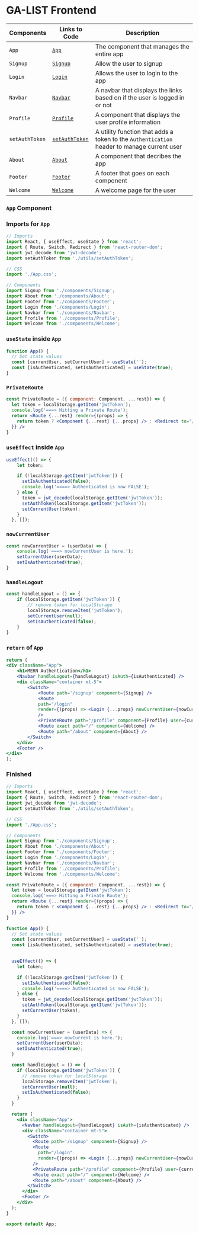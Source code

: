 # GA-LIST Frontend

| Components | Links to Code | Description |
| --- | --- | --- |
| `App`| [`App`](https://github.com/SEI-1025/mern-authentication-frontend#app-component) | The component that manages the entire app |
| `Signup`| [`Signup`](https://github.com/SEI-1025/mern-authentication-frontend/blob/main/docs/signup.md) | Allow the user to signup |
| `Login`| [`Login`](https://github.com/SEI-1025/mern-authentication-frontend/blob/main/docs/login.md) | Allows the user to login to the app |
| `Navbar`| [`Navbar`](https://github.com/SEI-1025/mern-authentication-frontend/blob/main/docs/navbar.md) | A navbar that displays the links based on if the user is logged in or not |
| `Profile`| [`Profile`](https://github.com/SEI-1025/mern-authentication-frontend/blob/main/docs/profile.md) | A component that displays the user profile information |
| `setAuthToken`| [`setAuthToken`](https://github.com/SEI-1025/mern-authentication-frontend/blob/main/docs/setAuthToken.md) | A utility function that adds a token to the `Authentication` header to manage current user |
| `About`| [`About`](https://github.com/SEI-1025/mern-authentication-frontend/blob/main/docs/other-components.md#about) | A component that decribes the app |
| `Footer`| [`Footer`](https://github.com/SEI-1025/mern-authentication-frontend/blob/main/docs/other-components.md#footer) | A footer that goes on each component |
| `Welcome`| [`Welcome`](https://github.com/SEI-1025/mern-authentication-frontend/blob/main/docs/other-components.md#welcome) | A welcome page for the user |

### `App` Component

### Imports for `App`

```jsx
// Imports
import React, { useEffect, useState } from 'react';
import { Route, Switch, Redirect } from 'react-router-dom';
import jwt_decode from 'jwt-decode';
import setAuthToken from './utils/setAuthToken';

// CSS
import './App.css';

// Components
import Signup from './components/Signup';
import About from './components/About';
import Footer from './components/Footer';
import Login from './components/Login';
import Navbar from './components/Navbar';
import Profile from './components/Profile';
import Welcome from './components/Welcome';
```

### `useState` inside `App`

```jsx
function App() {
  // Set state values
  const [currentUser, setCurrentUser] = useState('');
  const [isAuthenticated, setIsAuthenticated] = useState(true);
}
```

### `PrivateRoute`

```jsx
const PrivateRoute = ({ component: Component, ...rest}) => {
  let token = localStorage.getItem('jwtToken');
  console.log('===> Hitting a Private Route');
  return <Route {...rest} render={(props) => {
    return token ? <Component {...rest} {...props} /> : <Redirect to="/login"/>
  }} />
}
```

### `useEffect` inside `App`

```jsx
useEffect(() => {
    let token;

    if (!localStorage.getItem('jwtToken')) {
      setIsAuthenticated(false);
      console.log('====> Authenticated is now FALSE');
    } else {
      token = jwt_decode(localStorage.getItem('jwtToken'));
      setAuthToken(localStorage.getItem('jwtToken'));
      setCurrentUser(token);
    }
  }, []);
```

### `nowCurrentUser`

```jsx
const nowCurrentUser = (userData) => {
    console.log('===> nowCurrentUser is here.');
    setCurrentUser(userData);
    setIsAuthenticated(true);
}
```

### `handleLogout`

```jsx
const handleLogout = () => {
    if (localStorage.getItem('jwtToken')) {
        // remove token for localStorage
        localStorage.removeItem('jwtToken');
        setCurrentUser(null);
        setIsAuthenticated(false);
    }
}
```

### `return` of `App`

```jsx
return (
<div className="App">
    <h1>MERN Authentication</h1>
    <Navbar handleLogout={handleLogout} isAuth={isAuthenticated} />
    <div className="container mt-5">
        <Switch>
            <Route path='/signup' component={Signup} />
            <Route 
            path="/login"
            render={(props) => <Login {...props} nowCurrentUser={nowCurrentUser} setIsAuthenticated={setIsAuthenticated} user={currentUser}/>}
            />
            <PrivateRoute path="/profile" component={Profile} user={currentUser} handleLogout={handleLogout} />
            <Route exact path="/" component={Welcome} />
            <Route path="/about" component={About} />
        </Switch>
    </div>
    <Footer />
</div>
);
```

### Finished

```jsx
// Imports
import React, { useEffect, useState } from 'react';
import { Route, Switch, Redirect } from 'react-router-dom';
import jwt_decode from 'jwt-decode';
import setAuthToken from './utils/setAuthToken';

// CSS
import './App.css';

// Components
import Signup from './components/Signup';
import About from './components/About';
import Footer from './components/Footer';
import Login from './components/Login';
import Navbar from './components/Navbar';
import Profile from './components/Profile';
import Welcome from './components/Welcome';

const PrivateRoute = ({ component: Component, ...rest}) => {
  let token = localStorage.getItem('jwtToken');
  console.log('===> Hitting a Private Route');
  return <Route {...rest} render={(props) => {
    return token ? <Component {...rest} {...props} /> : <Redirect to="/login"/>
  }} />
}

function App() {
  // Set state values
  const [currentUser, setCurrentUser] = useState('');
  const [isAuthenticated, setIsAuthenticated] = useState(true);

 
  useEffect(() => {
    let token;

    if (!localStorage.getItem('jwtToken')) {
      setIsAuthenticated(false);
      console.log('====> Authenticated is now FALSE');
    } else {
      token = jwt_decode(localStorage.getItem('jwtToken'));
      setAuthToken(localStorage.getItem('jwtToken'));
      setCurrentUser(token);
    }
  }, []);

  const nowCurrentUser = (userData) => {
    console.log('===> nowCurrent is here.');
    setCurrentUser(userData);
    setIsAuthenticated(true);
  }

  const handleLogout = () => {
    if (localStorage.getItem('jwtToken')) {
      // remove token for localStorage
      localStorage.removeItem('jwtToken');
      setCurrentUser(null);
      setIsAuthenticated(false);
    }
  }

  return (
    <div className="App">
      <Navbar handleLogout={handleLogout} isAuth={isAuthenticated} />
      <div className="container mt-5">
        <Switch>
          <Route path='/signup' component={Signup} />
          <Route 
            path="/login"
            render={(props) => <Login {...props} nowCurrentUser={nowCurrentUser} setIsAuthenticated={setIsAuthenticated} user={currentUser}/>}
          />
          <PrivateRoute path="/profile" component={Profile} user={currentUser} handleLogout={handleLogout} />
          <Route exact path="/" component={Welcome} />
          <Route path="/about" component={About} />
        </Switch>
      </div>
      <Footer />
    </div>
  );
}

export default App;
```
